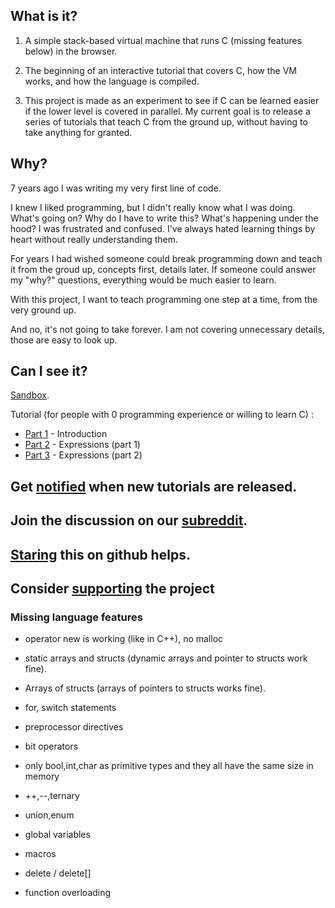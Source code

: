 ## What is it?

1. A simple stack-based virtual machine that runs C (missing features below) in the browser.

2. The beginning of an interactive tutorial that covers C, how the VM works, and how the language is compiled.

3. This project is made as an experiment to see if C can be learned easier if the lower level is covered in parallel.
My current goal is to release a series of tutorials that teach C from the ground up, without having to take anything for granted.

## Why?

7 years ago I was writing my very first line of code.

I knew I liked programming, but I didn't really know what I was doing. 
What's going on?
Why do I have to write this?
What's happening under the hood?
I was frustrated and confused.
I've always hated learning things by heart without really understanding them.

For years I had wished someone could break programming down and teach it from the groud up, concepts first, details later. 
If someone could answer my "why?" questions, everything would be much easier to learn.

With this project, I want to teach programming one step at a time, from the very ground up.

And no, it's not going to take forever. 
I am not covering unnecessary details, those are easy to look up.

## Can I see it?

[Sandbox](https://vasyop.github.io/miniC-hosting).

Tutorial (for people with 0 programming experience or willing to learn C) : 
* [Part 1](https://vasyop.github.io/miniC-hosting/?0) - Introduction
* [Part 2](https://vasyop.github.io/miniC-hosting/?1) - Expressions (part 1)
* [Part 3](https://vasyop.github.io/miniC-hosting/?2) - Expressions (part 2)

## Get [notified](https://github.us20.list-manage.com/subscribe/post?u=2790571880963241ec5dd7d11&id=0e2d1b34de) when new tutorials are released.

## Join the discussion on our **[subreddit](https://www.reddit.com/r/minic/)**.

## [Staring](https://github.com/vasyop/miniC-hosting) this on github helps.

## Consider [supporting](https://github.com/vasyop/miniC-hosting/blob/master/support.md) the project


### Missing language features

* operator new is working (like in C++), no malloc

* static arrays and structs (dynamic arrays and pointer to structs work fine).
  
* Arrays of structs (arrays of pointers to structs works fine).
  
* for, switch statements

* preprocessor directives
  
* bit operators
  
* only bool,int,char as primitive types and they all have the same size in memory
  
* ++,--,ternary
  
* union,enum
  
* global variables
  
* macros

* delete / delete[]

* function overloading
